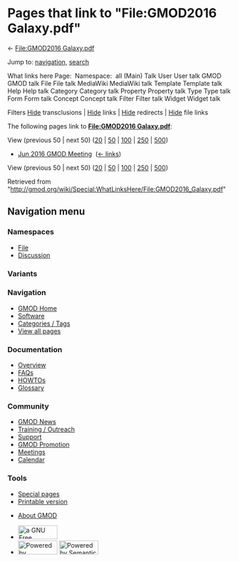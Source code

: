 <div id="mw-page-base" class="noprint">

</div>

<div id="mw-head-base" class="noprint">

</div>

<div id="content" class="mw-body" role="main">

<span id="top"></span>

<div id="mw-js-message" style="display:none;">

</div>



# <span dir="auto">Pages that link to "File:GMOD2016 Galaxy.pdf"</span>

<div id="bodyContent">

<div id="contentSub">

← [File:GMOD2016
Galaxy.pdf](/wiki/File:GMOD2016_Galaxy.pdf "File:GMOD2016 Galaxy.pdf")

</div>

<div id="jump-to-nav" class="mw-jump">

Jump to: [navigation](#mw-navigation), [search](#p-search)

</div>

<div id="mw-content-text">

What links here Page:  Namespace:  all (Main) Talk User User talk GMOD
GMOD talk File File talk MediaWiki MediaWiki talk Template Template talk
Help Help talk Category Category talk Property Property talk Type Type
talk Form Form talk Concept Concept talk Filter Filter talk Widget
Widget talk

Filters
[Hide](/mediawiki/index.php?title=Special:WhatLinksHere/File:GMOD2016_Galaxy.pdf&hidetrans=1 "Special:WhatLinksHere/File:GMOD2016 Galaxy.pdf")
transclusions \|
[Hide](/mediawiki/index.php?title=Special:WhatLinksHere/File:GMOD2016_Galaxy.pdf&hidelinks=1 "Special:WhatLinksHere/File:GMOD2016 Galaxy.pdf")
links \|
[Hide](/mediawiki/index.php?title=Special:WhatLinksHere/File:GMOD2016_Galaxy.pdf&hideredirs=1 "Special:WhatLinksHere/File:GMOD2016 Galaxy.pdf")
redirects \|
[Hide](/mediawiki/index.php?title=Special:WhatLinksHere/File:GMOD2016_Galaxy.pdf&hideimages=1 "Special:WhatLinksHere/File:GMOD2016 Galaxy.pdf")
file links

The following pages link to **[File:GMOD2016
Galaxy.pdf](/wiki/File:GMOD2016_Galaxy.pdf "File:GMOD2016 Galaxy.pdf")**:

View (previous 50 \| next 50)
([20](/mediawiki/index.php?title=Special:WhatLinksHere/File:GMOD2016_Galaxy.pdf&limit=20 "Special:WhatLinksHere/File:GMOD2016 Galaxy.pdf")
\|
[50](/mediawiki/index.php?title=Special:WhatLinksHere/File:GMOD2016_Galaxy.pdf&limit=50 "Special:WhatLinksHere/File:GMOD2016 Galaxy.pdf")
\|
[100](/mediawiki/index.php?title=Special:WhatLinksHere/File:GMOD2016_Galaxy.pdf&limit=100 "Special:WhatLinksHere/File:GMOD2016 Galaxy.pdf")
\|
[250](/mediawiki/index.php?title=Special:WhatLinksHere/File:GMOD2016_Galaxy.pdf&limit=250 "Special:WhatLinksHere/File:GMOD2016 Galaxy.pdf")
\|
[500](/mediawiki/index.php?title=Special:WhatLinksHere/File:GMOD2016_Galaxy.pdf&limit=500 "Special:WhatLinksHere/File:GMOD2016 Galaxy.pdf"))

- [Jun 2016 GMOD
  Meeting](/wiki/Jun_2016_GMOD_Meeting "Jun 2016 GMOD Meeting") ‎
  <span class="mw-whatlinkshere-tools">([←
  links](/mediawiki/index.php?title=Special:WhatLinksHere&target=Jun+2016+GMOD+Meeting "Special:WhatLinksHere"))</span>

View (previous 50 \| next 50)
([20](/mediawiki/index.php?title=Special:WhatLinksHere/File:GMOD2016_Galaxy.pdf&limit=20 "Special:WhatLinksHere/File:GMOD2016 Galaxy.pdf")
\|
[50](/mediawiki/index.php?title=Special:WhatLinksHere/File:GMOD2016_Galaxy.pdf&limit=50 "Special:WhatLinksHere/File:GMOD2016 Galaxy.pdf")
\|
[100](/mediawiki/index.php?title=Special:WhatLinksHere/File:GMOD2016_Galaxy.pdf&limit=100 "Special:WhatLinksHere/File:GMOD2016 Galaxy.pdf")
\|
[250](/mediawiki/index.php?title=Special:WhatLinksHere/File:GMOD2016_Galaxy.pdf&limit=250 "Special:WhatLinksHere/File:GMOD2016 Galaxy.pdf")
\|
[500](/mediawiki/index.php?title=Special:WhatLinksHere/File:GMOD2016_Galaxy.pdf&limit=500 "Special:WhatLinksHere/File:GMOD2016 Galaxy.pdf"))

</div>

<div class="printfooter">

Retrieved from
"<http://gmod.org/wiki/Special:WhatLinksHere/File:GMOD2016_Galaxy.pdf>"

</div>

<div id="catlinks" class="catlinks catlinks-allhidden">

</div>

<div class="visualClear">

</div>

</div>

</div>

<div id="mw-navigation">

## Navigation menu

<div id="mw-head">



<div id="left-navigation">

<div id="p-namespaces" class="vectorTabs" role="navigation"
aria-labelledby="p-namespaces-label">

### Namespaces

- <span id="ca-nstab-image"><a href="/wiki/File:GMOD2016_Galaxy.pdf" accesskey="c"
  title="View the file page [c]">File</a></span>
- <span id="ca-talk"><a
  href="/mediawiki/index.php?title=File_talk:GMOD2016_Galaxy.pdf&amp;action=edit&amp;redlink=1"
  accesskey="t"
  title="Discussion about the content page [t]">Discussion</a></span>

</div>

<div id="p-variants" class="vectorMenu emptyPortlet" role="navigation"
aria-labelledby="p-variants-label">

### 

### Variants[](#)

<div class="menu">

</div>

</div>

</div>

<div id="right-navigation">





</div>



</div>

</div>

</div>

<div id="mw-panel">

<div id="p-logo" role="banner">

<a href="/wiki/Main_Page"
style="background-image: url(http://gmod.org/images/GMOD-cogs.png);"
title="Visit the main page"></a>

</div>

<div id="p-Navigation" class="portal" role="navigation"
aria-labelledby="p-Navigation-label">

### Navigation

<div class="body">

- <span id="n-GMOD-Home">[GMOD Home](/wiki/Main_Page)</span>
- <span id="n-Software">[Software](/wiki/GMOD_Components)</span>
- <span id="n-Categories-.2F-Tags">[Categories /
  Tags](/wiki/Categories)</span>
- <span id="n-View-all-pages">[View all
  pages](/wiki/Special:AllPages)</span>

</div>

</div>

<div id="p-Documentation" class="portal" role="navigation"
aria-labelledby="p-Documentation-label">

### Documentation

<div class="body">

- <span id="n-Overview">[Overview](/wiki/Overview)</span>
- <span id="n-FAQs">[FAQs](/wiki/Category:FAQ)</span>
- <span id="n-HOWTOs">[HOWTOs](/wiki/Category:HOWTO)</span>
- <span id="n-Glossary">[Glossary](/wiki/Glossary)</span>

</div>

</div>

<div id="p-Community" class="portal" role="navigation"
aria-labelledby="p-Community-label">

### Community

<div class="body">

- <span id="n-GMOD-News">[GMOD News](/wiki/GMOD_News)</span>
- <span id="n-Training-.2F-Outreach">[Training /
  Outreach](/wiki/Training_and_Outreach)</span>
- <span id="n-Support">[Support](/wiki/Support)</span>
- <span id="n-GMOD-Promotion">[GMOD
  Promotion](/wiki/GMOD_Promotion)</span>
- <span id="n-Meetings">[Meetings](/wiki/Meetings)</span>
- <span id="n-Calendar">[Calendar](/wiki/Calendar)</span>

</div>

</div>

<div id="p-tb" class="portal" role="navigation"
aria-labelledby="p-tb-label">

### Tools

<div class="body">

- <span id="t-specialpages"><a href="/wiki/Special:SpecialPages" accesskey="q"
  title="A list of all special pages [q]">Special pages</a></span>
- <span id="t-print"><a
  href="/mediawiki/index.php?title=Special:WhatLinksHere/File:GMOD2016_Galaxy.pdf&amp;printable=yes"
  rel="alternate" accesskey="p"
  title="Printable version of this page [p]">Printable version</a></span>

</div>

</div>

</div>

</div>

<div id="footer" role="contentinfo">

- <span id="footer-places-about">[About
  GMOD](/wiki/GMOD:About "GMOD:About")</span>

<!-- -->

- <span id="footer-copyrightico">[<img src="http://www.gnu.org/graphics/gfdl-logo-small.png" width="88"
  height="31" alt="a GNU Free Documentation License" />](http://www.gnu.org/licenses/fdl-1.3.html)</span>
- <span id="footer-poweredbyico">[<img src="/mediawiki/skins/common/images/poweredby_mediawiki_88x31.png"
  width="88" height="31" alt="Powered by MediaWiki" />](//www.mediawiki.org/)
  [<img
  src="/mediawiki/extensions/SemanticMediaWiki/includes/../resources/images/smw_button.png"
  width="88" height="31" alt="Powered by Semantic MediaWiki" />](https://www.semantic-mediawiki.org/wiki/Semantic_MediaWiki)</span>

<div style="clear:both">

</div>

</div>
